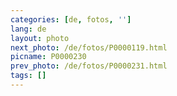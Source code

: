 ```yaml
---
categories: [de, fotos, '']
lang: de
layout: photo
next_photo: /de/fotos/P0000119.html
picname: P0000230
prev_photo: /de/fotos/P0000231.html
tags: []
---
```

